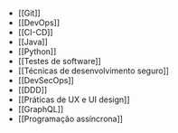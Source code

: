 * [[Git]]
* [[DevOps]]
* [[CI-CD]]
* [[Java]]
* [[Python]]
* [[Testes de software]]
* [[Técnicas de desenvolvimento seguro]]
* [[DevSecOps]]
* [[DDD]]
* [[Práticas de UX e UI design]]
* [[GraphQL]]
* [[Programação assíncrona]]